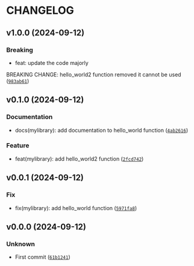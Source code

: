 # CHANGELOG

## v1.0.0 (2024-09-12)

### Breaking

* feat: update the code majorly

BREAKING CHANGE: hello_world2 function removed it cannot be used ([`983ab61`](https://github.com/RPifaut/mylibrary/commit/983ab61b4f2e1fff1c8139dc721bf93885e15ffa))

## v0.1.0 (2024-09-12)

### Documentation

* docs(mylibrary): add documentation to hello_world function ([`4ab2616`](https://github.com/RPifaut/mylibrary/commit/4ab26165ee523fb65583e149365e7e35e500aea7))

### Feature

* feat(mylibrary): add hello_world2 function ([`2fcd742`](https://github.com/RPifaut/mylibrary/commit/2fcd742244b1429a683cc33b666292a81543e756))

## v0.0.1 (2024-09-12)

### Fix

* fix(mylibrary): add hello_world function ([`5971fa8`](https://github.com/RPifaut/mylibrary/commit/5971fa825cc539cb3d2ccdc20629abf0959ad1eb))

## v0.0.0 (2024-09-12)

### Unknown

* First commit ([`61b1241`](https://github.com/RPifaut/mylibrary/commit/61b1241f9337490e2713828cc1430853fb3a0c72))
